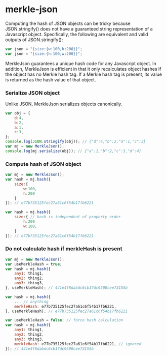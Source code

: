 # merkle-json
Computing the hash of JSON objects can be tricky because JSON.stringify()
does not have a guaranteed string representation of a Javascript object.
Specifically, the following are equivalent and valid outputs of JSON.stringify():

```js
var json = "{size:{w:100,h:200}}";
var json = "{size:{h:100,w:200}}";
```

MerkleJson guarantees a unique hash code for any Javascript object.
In addition, MerkleJson is efficient in that it only recalculates 
object hashes if the object has no Merkle hash tag. If a Merkle hash
tag is present, its value is returned as the hash value of that object.

### Serialize JSON object
Unlike JSON, MerkleJson serializes objects canonically.

```js
var obj = {
    d:4,
    b:2,
    a:1,
    c:3,
};
console.log(JSON.stringify(obj)); // {"d":4,"b":2,"a":1,"c":3}
var mj = new MerkleJson();
console.log(mj.serialize(obj)); // {"a":1,"b":2,"c":3,"d":4}
```

### Compute hash of JSON object
```js
var mj = new MerkleJson();
var hash = mj.hash({
    size:{
        w:100,
        h:200
    }
}); // e77b735125fec27a61c6f54b17fb6221

var hash = mj.hash({
    size:{ // hash is independent of property order
        h:200
        w:100,
    }
}); // e77b735125fec27a61c6f54b17fb6221
```
### Do not calculate hash if merkleHash is present
```js
var mj = new MerkleJson();
var useMerkleHash = true;
var hash = mj.hash({
    any1: thing1, 
    any2: thing2, 
    any3: thing3, 
}, useMerkleHash); // 441e4f8dabdc6cb17dc9500cee73155b

var hash = mj.hash({
    ... // anything
    merkleHash: e77b735125fec27a61c6f54b17fb6221, 
}, useMerkleHash); // e77b735125fec27a61c6f54b17fb6221

var useMerkleHash = false; // force hash calculation
var hash = mj.hash({
    any1: thing1, 
    any2: thing2, 
    any3: thing3, 
    merkleHash: e77b735125fec27a61c6f54b17fb6221, // ignored
}); // 441e4f8dabdc6cb17dc9500cee73155b
```
